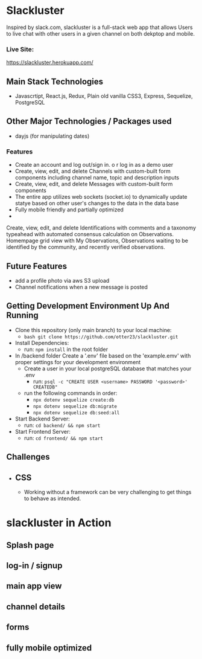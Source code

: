 # Slackluster

Inspired by slack.com, slackluster is a full-stack web app that allows Users to live chat with other users in a given channel on both dekptop and mobile.

### Live Site:
https://slackluster.herokuapp.com/


## Main Stack Technologies

- Javascrtipt, React.js, Redux, Plain old vanilla CSS3, Express, Sequelize, PostgreSQL

## Other Major Technologies / Packages used

- dayjs (for manipulating dates)

### Features
- Create an account and log out/sign in. o r log in as a demo user
- Create, view, edit, and delete Channels with custom-built form components including channel name, topic and description inputs
- Create, view, edit, and delete Messages with custom-built form components
- The entire app utilizes web sockets (socket.io) to dynamically update statye based on other user's changes to the data in the data base
- Fully mobile friendly and partially optimized
- 
Create, view, edit, and delete Identifications with comments and a taxonomy typeahead with automated consensus calculation on Observations.
Homempage grid view with My Observations, Observations waiting to be identified by the community, and recently verified observations.

## Future Features
- add a profile photo via aws S3 upload
- Channel notifications when a new message is posted



## Getting Development Environment Up And Running

- Clone this repository (only main branch) to your local machine:
  - `bash git clone https://github.com/otter23/slackluster.git `
- Install Dependencies:
  - run: `npm install` in the root folder
- In /backend folder
  Create a '.env' file based on the 'example.emv' with proper settings for your development environment
  - Create a user in your local postgreSQL database that matches your .env
    - run: `psql -c "CREATE USER <username> PASSWORD '<password>' CREATEDB"`
  - run the following commands in order:
    - `npx dotenv sequelize create:db`
    - `npx dotenv sequelize db:migrate`
    - `npx dotenv sequelize db:seed:all`
- Start Backend Server:
  - run: `cd backend/ && npm start`
- Start Frontend Server:
  - run: `cd frontend/ && npm start`

## Challenges

- ## CSS

  - Working without a framework can be very challenging to get things to behave as intended.


# slackluster in Action

## Splash page

## log-in / signup

## main app view

## channel details

## forms

## fully mobile optimized

